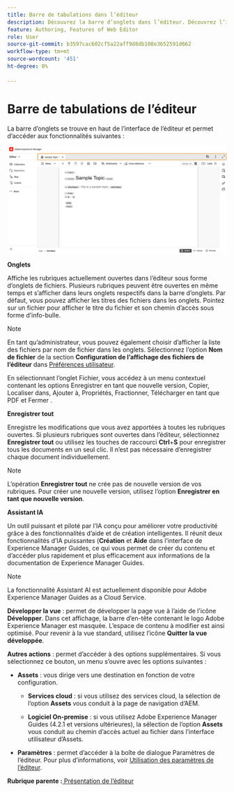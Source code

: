```yaml
---
title: Barre de tabulations dans l’éditeur
description: Découvrez la barre d’onglets dans l’éditeur. Découvrez l’interface et les fonctionnalités de l’éditeur dans Adobe Experience Manager Guides.
feature: Authoring, Features of Web Editor
role: User
source-git-commit: b3597cac602cf5a22aff9d8db108e3652591d662
workflow-type: tm+mt
source-wordcount: '451'
ht-degree: 0%

---
```


# Barre de tabulations de l’éditeur

La barre d’onglets se trouve en haut de l’interface de l’éditeur et permet d’accéder aux fonctionnalités suivantes :

![](./images/web-editor-tab-bar.png)

**Onglets**

Affiche les rubriques actuellement ouvertes dans l’éditeur sous forme d’onglets de fichiers. Plusieurs rubriques peuvent être ouvertes en même temps et s’afficher dans leurs onglets respectifs dans la barre d’onglets. Par défaut, vous pouvez afficher les titres des fichiers dans les onglets. Pointez sur un fichier pour afficher le titre du fichier et son chemin d’accès sous forme d’info-bulle.

>[!NOTE]
>
> En tant qu’administrateur, vous pouvez également choisir d’afficher la liste des fichiers par nom de fichier dans les onglets. Sélectionnez l’option **Nom de fichier** de la section **Configuration de l’affichage des fichiers de l’éditeur** dans [Préférences utilisateur](./intro-home-page.md#user-preferences).

En sélectionnant l’onglet Fichier, vous accédez à un menu contextuel contenant les options Enregistrer en tant que nouvelle version, Copier, Localiser dans, Ajouter à, Propriétés, Fractionner, Télécharger en tant que PDF et Fermer .

**Enregistrer tout**

Enregistre les modifications que vous avez apportées à toutes les rubriques ouvertes. Si plusieurs rubriques sont ouvertes dans l’éditeur, sélectionnez **Enregistrer tout** ou utilisez les touches de raccourci **Ctrl**+**S** pour enregistrer tous les documents en un seul clic. Il n’est pas nécessaire d’enregistrer chaque document individuellement.

>[!NOTE]
>
> L’opération **Enregistrer tout** ne crée pas de nouvelle version de vos rubriques. Pour créer une nouvelle version, utilisez l’option **Enregistrer en tant que nouvelle version**.

**Assistant IA**

Un outil puissant et piloté par l’IA conçu pour améliorer votre productivité grâce à des fonctionnalités d’aide et de création intelligentes. Il réunit deux fonctionnalités d’IA puissantes (**Création** et **Aide** dans l’interface de Experience Manager Guides, ce qui vous permet de créer du contenu et d’accéder plus rapidement et plus efficacement aux informations de la documentation de Experience Manager Guides.

>[!NOTE]
>
> La fonctionnalité Assistant AI est actuellement disponible pour Adobe Experience Manager Guides as a Cloud Service.

**Développer la vue** : permet de développer la page vue à l’aide de l’icône **Développer**. Dans cet affichage, la barre d’en-tête contenant le logo Adobe Experience Manager est masquée. L’espace de contenu à modifier est ainsi optimisé. Pour revenir à la vue standard, utilisez l’icône **Quitter la vue développée**.

**Autres actions** : permet d’accéder à des options supplémentaires. Si vous sélectionnez ce bouton, un menu s’ouvre avec les options suivantes :

- **Assets** : vous dirige vers une destination en fonction de votre configuration.
   - **Services cloud** : si vous utilisez des services cloud, la sélection de l’option **Assets** vous conduit à la page de navigation d’AEM.

   - **Logiciel On-premise** : si vous utilisez Adobe Experience Manager Guides (4.2.1 et versions ultérieures), la sélection de l’option **Assets** vous conduit au chemin d’accès actuel au fichier dans l’interface utilisateur d’Assets.
- **Paramètres** : permet d’accéder à la boîte de dialogue Paramètres de l’éditeur. Pour plus d’informations, voir [Utilisation des paramètres de l’éditeur](./web-editor-settings.md).

**Rubrique parente :**[ Présentation de l’éditeur](web-editor.md)
